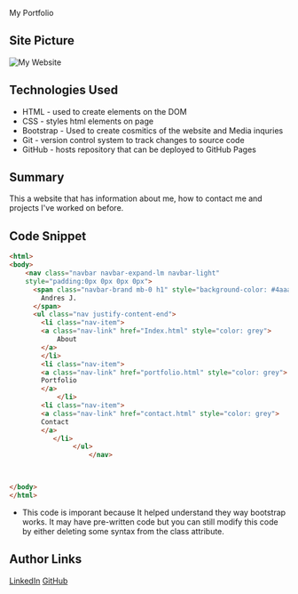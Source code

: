  My Portfolio

## Site Picture
![My Website](https://media.licdn.com/dms/image/C4E22AQEUfUi1EsW7HQ/feedshare-shrink_800/0?e=1577923200&v=beta&t=IMAfCrCDGkSK5p2NqLeB7T3HaNF5m_dUmhXfcXSSrdE)


## Technologies Used
- HTML - used to create elements on the DOM
- CSS - styles html elements on page
- Bootstrap - Used to create cosmitics of the website and Media inquries
- Git - version control system to track changes to source code
- GitHub - hosts repository that can be deployed to GitHub Pages

## Summary 
This a website that has information about me, how to contact me and projects I've worked on before.

## Code Snippet
```html
<html>
<body>
    <nav class="navbar navbar-expand-lm navbar-light" 
    style="padding:0px 0px 0px 0px">
      <span class="navbar-brand mb-0 h1" style="background-color: #4aaaa5; color:white;padding:20px 20px 20px 20px;font-size:30px">
        Andres J.
      </span>
      <ul class="nav justify-content-end">
        <li class="nav-item">
        <a class="nav-link" href="Index.html" style="color: grey">
            About 
        </a>
        </li>
        <li class="nav-item">
        <a class="nav-link" href="portfolio.html" style="color: grey">
        Portfolio
        </a>
            </li>
        <li class="nav-item">
        <a class="nav-link" href="contact.html" style="color: grey">
        Contact
        </a>
           </li>
                </ul>  
                    </nav>
        


</body>
</html>
```
- This code is imporant because It helped understand they way bootstrap works. It may have pre-written code but you can still modify this code by either deleting some syntax from the class attribute.
## Author Links
[LinkedIn](linkedin.com/in/andres-felipe-jimenez-ferreira-b67a35192)
[GitHub](https://github.com/AndresF97)